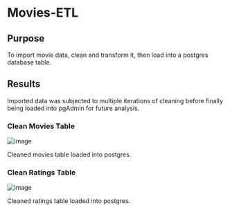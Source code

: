 # Movies-ETL

## Purpose
To import movie data, clean and transform it, then load into a postgres database table.

## Results
Imported data was subjected to multiple iterations of cleaning before finally being loaded into pgAdmin for future analysis.

### Clean Movies Table

![image](https://user-images.githubusercontent.com/92554586/173434881-a3979361-a96a-4941-8c28-d72f179d1844.png)

Cleaned movies table loaded into postgres.

### Clean Ratings Table

![image](https://user-images.githubusercontent.com/92554586/173435145-955edd44-a956-477c-bb2b-1f8df482f4ff.png)

Cleaned ratings table loaded into postgres.
